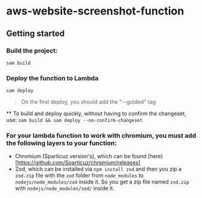 # aws-website-screenshot-function

## Getting started

### Build the project:
`sam build`

### Deploy the function to Lambda
`sam deploy`

> On the first deploy, you should add the "--guided" tag

** To build and deploy quickly, without having to confirm the changeset, use:
`sam build && sam deploy --no-confirm-changeset`

### For your lambda function to work with chromium, you must add the following layers to your function:
- Chromium (Sparticuz version's), which can be found (here)[https://github.com/Sparticuz/chromium/releases]
- Zod, which can be installed via `npm install zod` and then you zip a `zod.zip` file with the `zod` folder from `node_modules` to `nodejs/node_modules/zod` inside it.
  So you get a zip file named `zod.zip` with `nodejs/node_modules/zod/` inside it.
